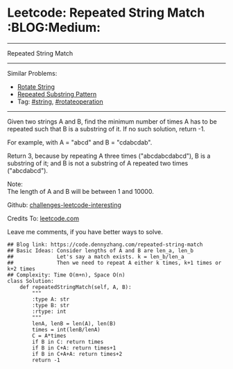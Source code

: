 # Leetcode: Repeated String Match     :BLOG:Medium:


---

Repeated String Match  

---

Similar Problems:  
-   [Rotate String](https://code.dennyzhang.com/rotate-string)
-   [Repeated Substring Pattern](https://code.dennyzhang.com/repeated-substring)
-   Tag: [#string](https://code.dennyzhang.com/tag/string), [#rotateoperation](https://code.dennyzhang.com/tag/rotateoperation)

---

Given two strings A and B, find the minimum number of times A has to be repeated such that B is a substring of it. If no such solution, return -1.  

For example, with A = "abcd" and B = "cdabcdab".  

Return 3, because by repeating A three times ("abcdabcdabcd"), B is a substring of it; and B is not a substring of A repeated two times ("abcdabcd").  

Note:  
The length of A and B will be between 1 and 10000.  

Github: [challenges-leetcode-interesting](https://github.com/DennyZhang/challenges-leetcode-interesting/tree/master/repeated-string-match)  

Credits To: [leetcode.com](https://leetcode.com/problems/repeated-string-match/description/)  

Leave me comments, if you have better ways to solve.  

    ## Blog link: https://code.dennyzhang.com/repeated-string-match
    ## Basic Ideas: Consider lengths of A and B are len_a, len_b
    ##              Let's say a match exists. k = len_b/len_a
    ##              Then we need to repeat A either k times, k+1 times or k+2 times
    ## Complexity: Time O(m+n), Space O(n)
    class Solution:
        def repeatedStringMatch(self, A, B):
            """
            :type A: str
            :type B: str
            :rtype: int
            """
            lenA, lenB = len(A), len(B)
            times = int(lenB/lenA)
            C = A*times
            if B in C: return times
            if B in C+A: return times+1
            if B in C+A+A: return times+2
            return -1